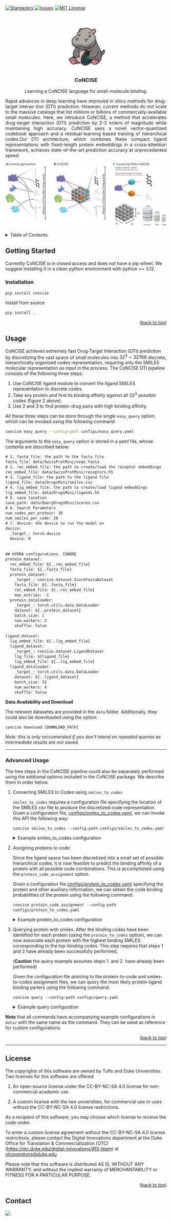 <a id="readme-top"></a>




<!-- PROJECT SHIELDS -->
<!--
*** I'm using markdown "reference style" links for readability.
*** Reference links are enclosed in brackets [ ] instead of parentheses ( ).
*** See the bottom of this document for the declaration of the reference variables
*** for contributors-url, forks-url, etc. This is an optional, concise syntax you may use.
*** https://www.markdownguide.org/basic-syntax/#reference-style-links
-->

[![Stargazers][stars-shield]][stars-url]
[![Issues][issues-shield]][issues-url]
[![MIT License][license-shield]][license-url]



<!-- PROJECT LOGO -->
<br />
<div align="center">
  <a href="https://github.com/rohitsinghlab/CoNCISE">
    <img src="concise_logo.png" alt="Logo" width="150" height="150">
  </a>

<h3 align="center">CoNCISE</h3>

  <p align="center">
    Learning a CoNCISE language for small-molecule binding.
  </p>
  <p align="justify">
  Rapid advances in deep learning have improved in silico methods for drug-target interac-tion (DTI) prediction. However, current methods do not scale to the massive catalogs that list millions or billions of commercially-available small molecules. Here, we introduce CoNCISE, a method that accelerates drug-target interaction (DTI) prediction by 2-3 orders of magnitude while maintaining high accuracy. CoNCISE uses a novel vector-quantized codebook approach and a residual-learning based training of hierarchical codes.Our DTI architecture, which combines these compact ligand representations with fixed-length protein embeddings in a cross-attention framework, achieves state-of-the-art prediction accuracy at unprecedented speed. 
  </p>
</div>

![method](method.svg)

<!-- TABLE OF CONTENTS -->
<details>
  <summary>Table of Contents</summary>
  <ol>
    <li>
      <a href="#getting-started">Getting Started</a>
      <ul>
        <li><a href="#installation">Installation</a></li>
      </ul>
    </li>
    <li><a href="#usage">Usage</a></li>
    <li><a href="#license">License</a></li>
    <li><a href="#contact">Contact</a></li>
  </ol>
</details>



<!-- GETTING STARTED -->
## Getting Started

Currently CoNCISE is in closed access and does not have a pip wheel. We suggest installing it in a clean python environment with python >= 3.12.


### Installation

```
pip install concise
```


Install from source

```bash
pip install .
```

<p align="right">(<a href="#readme-top">back to top</a>)</p>

<!-- USAGE EXAMPLES -->
## Usage

CoNCISE achieves extremely fast Drug-Target Interaction (DTI) prediction by discretizing the vast space of small molecules into $32^3 = 32768$ discrete, hierarchically organized codes representation, requiring only the SMILES molecular representation as input in the process. 
The CoNCISE DTI pipeline consists of the following three steps:
1. Use CoNCISE ligand module to convert the ligand SMILES representation to discrete codes.
2. Take any protein and find its binding affinity against all $32^3$ possible codes (figure 2 above).
3. Use 2 and 3 to find protein-drug pairs with high binding affinity.

All these three steps can be done through the single `easy_query` option, which can be invoked using the following command
```bash
concise easy_query --config-path configs/easy_query.yaml
```

The arguments to the `easy_query` option is stored in a yaml file, whose contents are described below:
```
# 1. fasta_file: the path to the fasta file
fasta_file: data/SwissProtMini/seqs.fasta
# 2. rec_embed_file: the path to create/load the receptor embeddings
rec_embed_file: data/SwissProtMini/receptors.h5
# 3. ligand_file: the path to the ligand file
ligand_file: data/DrugsMini/smiles.csv
# 4. lig_embed_file: the path to create/load ligand embeddings
lig_embed_file: data/DrugsMini/ligands.h5
# 5. save location 
save_path: data/QueryDrugsMini/scores.csv
# 6. Search Parameters
num_codes_per_protein: 10
num_smiles_per_code: 20
# 7. device: the device to run the model on
device:
  _target_: torch.device
  device: 0


## HYDRA configurations. IGNORE
protein_dataset:
  rec_embed_file: ${..rec_embed_file}
  fasta_file: ${..fasta_file}
  protein_dataset:
    _target_: concise.dataset.ScoreFastaDataset
    fasta_file: ${..fasta_file}
    rec_embed_file: ${..rec_embed_file}
    max_entries: -1
  protein_dataloader:
    _target_: torch.utils.data.DataLoader
    dataset: ${..protein_dataset}
    batch_size: 1
    num_workers: 2
    shuffle: false

ligand_dataset:
  lig_embed_file: ${..lig_embed_file}
  ligand_dataset:
    _target_: concise.dataset.LigandDataset
    lig_file: ${ligand_file}
    lig_embed_file: ${..lig_embed_file}
  ligand_dataloader:
    _target_: torch.utils.data.DataLoader
    dataset: ${..ligand_dataset}
    batch_size: 32
    num_workers: 4
    shuffle: false
```



**Data Availability and Download** 

The relevent datasetes are provided in the `data` folder. Additionally, they could also be downloaded using the option:
```
concise download [DOWNLOAD_PATH]
```

*Note: this is only reccomended if you don't intend on repeated queries as intermediate results are not saved.*

___

### Advanced Usage

The tree steps in the CoNCISE pipeline could also be separately performed using the addtional options included in the CoNCISE package. We describe them in order below.

1. Converting SMILES to Codes using `smiles_to_codes`
   
   `smiles_to_codes` requires a configuration file specifying the location of the SMILES csv file to produce the discretized code representation. Given a configuration file, [configs/smiles_to_codes.yaml](configs/smiles_to_codes.yaml), we can invoke this API the following way:
   ```
   concise smiles_to_codes --config-path configs/smiles_to_codes.yaml
   ```

   <details>
   <summary>Example smiles_to_codes configuration</summary>

   ```yaml
   ## configs/smiles_to_codes.yaml
   ## Parameters to change
   
   # 1. Working directory
   prefix: data/DrugsMini             # the folder where the input, output and the intermediate h5py files are stored,
   
   # 2. the ligand CSV file. Should be comma separated and contain at least the header `smiles`
   # corresponding to the SMILES molecular representation. 
   ligand_file: ${prefix}/smiles.csv 

   # 3. output CSV location
   save_path: ${prefix}/codes.csv

   # 4. option to save as a SQLITE file.
   save_as_sqlite: True
   
   device:
     _target_: torch.device
     device: 0                        # SPECIFY the device
   
   ## HYDRA component. IGNORE
   dataset:
     lig_embed_file: ${..prefix}/ligands.h5
     ligand_dataset:
       _target_: concise.dataset.LigandDataset
       lig_file: ${ligand_file}
       lig_embed_file: ${..lig_embed_file}
     ligand_dataloader:
       _target_: torch.utils.data.DataLoader
       dataset: ${..ligand_dataset}
       batch_size: 32
       num_workers: 4
       shuffle: false
   ```
   </details>

2. Assigning proteins to code:

   Since the ligand space has been discretized into a small set of possible hierarchical codes, it is now feasible to predict the binding affinity of a protein
   with all possible code combinations. This is accomplished using the `protein_code_assignment` option.

   Given a configuration file [configs/protein_to_codes.yaml](configs/protein_to_codes.yaml) specifying the protein and other auxiliary information, we can obtain the code binding probabilities
   of the protein using the following command:
     
   ```
   concise protein_code_assignment --config-path configs/protein_to_codes.yaml
   ```

   <details>
   <summary>Example protein_to_codes configuration</summary>

   ```yaml
   ## configs/protein_to_codes.yaml
    
   ## Parameters to change

   # 1. prefix: the path where data is stored
   prefix: data/SwissProtMini
    
   # 2. fasta_file: the path to the FASTA file. Can accept more than one protein in the FASTA record
   fasta_file: ${prefix}/seqs.fasta

   # 3. save location 
   save_path: ${prefix}/scores.csv
    
   device:
     _target_: torch.device
     device: cpu                 # specify the device. CUDA devices recommended for faster operation
    
    
   ## HYDRA component. IGNORE.
   dataset:
     rec_embed_file: ${..prefix}/receptors.h5
     fasta_file: ${..fasta_file}
     protein_dataset:
       _target_: concise.dataset.ScoreFastaDataset
       fasta_file: ${..fasta_file}
       rec_embed_file: ${..rec_embed_file}
       max_entries: -1
     protein_dataloader:
       _target_: torch.utils.data.DataLoader
       dataset: ${..protein_dataset}
       batch_size: 1
       num_workers: 16
       shuffle: false
   ```
   </details>
    
3. Querying protein with smiles.
   After the binding codes have been identified for each protein (using the `protein_to_codes` option), we can now associate each protein with the highest binding
   SMILES corresponding to the top-binding codes. This step requires that steps 1 and 2 have already been successfully performed. 

   (**Caution** the query example assumes steps 1. and 2. have already been performed)

   Given the configuration file pointing to the protein-to-code and smiles-to-codes assignment files, we can query the most likely protein-ligand
   binding parters using the following command:
   
   ```
   concise query --config-path configs/query.yaml
   ```

   <details>
   <summary>Example query configuration</summary>

   ```yaml
   ## configs/query.yaml
   
   # 1. the codes SQLITE file, that assigns discrete codes to ligands, obtained using the `smiles_to_codes` option
   codes_file: data/DrugsMini/codes.sqlite
   # 2. the protein-ligand binding file, obtained using the `proteins_to_codes` option
   protein_scores_file: data/SwissProtMini/scores.csv
   # 3. Save URL
   save_path: ${prefix}/assignments.csv
     
   ## Search Parameters
   # maximum number of codes assigned to protein 
   num_codes_per_protein: 10
   # maximum number of SMILES, that we randomly select from the particular CODE assignment
   num_smiles_per_code: 20
   ```
   </details>

**Note** that all commands have accompanying example configurations in `data/` with the same name as the command. They can be used as reference for custom configurations.

<p align="right">(<a href="#readme-top">back to top</a>)</p>

___

<!-- LICENSE -->
## License
The copyrights of this software are owned by Tufts and Duke Universities. Two licenses for this software are offered:

1. An open-source license under the CC-BY-NC-SA 4.0 license for non-commercial academic use.

2. A custom license with the two universities, for commercial use or uses without the CC-BY-NC-SA 4.0 license restrictions. 

As a recipient of this software, you may choose which license to receive the code under.

To enter a custom license agreement without the CC-BY-NC-SA 4.0 license restrictions, please contact the Digital Innovations department at the Duke Office for Translation & Commercialization (OTC) (https://otc.duke.edu/digital-innovations/#DI-team) at otcquestions@duke.edu.

Please note that this software is distributed AS IS, WITHOUT ANY WARRANTY; and without the implied warranty of MERCHANTABILITY or FITNESS FOR A PARTICULAR PURPOSE.


<p align="right">(<a href="#readme-top">back to top</a>)</p>



<!-- CONTACT -->
## Contact

<a href="https://github.com/rohitsinghlab/CoNCISE/graphs/contributors">
  <img src="https://contributors-img.firebaseapp.com/image?repo=rohitsinghlab/CoNCISE" />
</a>



<!-- MARKDOWN LINKS & IMAGES -->
<!-- https://www.markdownguide.org/basic-syntax/#reference-style-links -->
[forks-shield]: https://img.shields.io/github/forks/rohitsinghlab/CoNCISE.svg?style=for-the-badge
[forks-url]: https://github.com/rohitsinghlab/CoNCISE/network/members
[stars-shield]: https://img.shields.io/github/stars/rohitsinghlab/CoNCISE.svg?style=for-the-badge
[stars-url]: https://github.com/rohitsinghlab/CoNCISE/stargazers
[issues-shield]: https://img.shields.io/github/issues/rohitsinghlab/CoNCISE.svg?style=for-the-badge
[issues-url]: https://github.com/rohitsinghlab/CoNCISE/issues
[license-shield]: https://img.shields.io/github/license/rohitsinghlab/CoNCISE.svg?style=for-the-badge
[license-url]: https://github.com/rohitsinghlab/CoNCISE/blob/master/LICENSE
